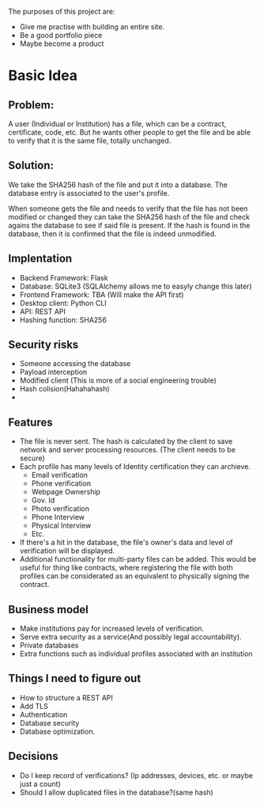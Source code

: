 The purposes of this project are:
- Give me practise with building an entire site.
- Be a good portfolio piece
- Maybe become a product

# Basic Idea

## Problem:
A user (Individual or Institution) has a file, which can be a contract, certificate, code, etc. But he wants other people to get the file and be able to verify that it is the same file, totally unchanged.

## Solution:
We take the SHA256 hash of the file and put it into a database. The database entry is associated to the user's profile.

When someone gets the file and needs to verify that the file has not been modified or changed they can take the SHA256 hash of the file and check agains the database to see if said file is present. If the hash is found in the database, then it is confirmed that the file is indeed unmodified.

## Implentation
- Backend Framework: Flask
- Database: SQLite3 (SQLAlchemy allows me to easyly change this later)
- Frontend Framework: TBA (Will make the API first)
- Desktop client: Python CLI
- API: REST API
- Hashing function: SHA256

## Security risks
- Someone accessing the database
- Payload interception
- Modified client (This is more of a social engineering trouble)
- Hash colision(Hahahahash)
- 

## Features
- The file is never sent. The hash is calculated by the client to save network and server processing resources. (The client needs to be secure)
- Each profile has many levels of Identity certification they can archieve.
  - Email verification
  - Phone verification
  - Webpage Ownership
  - Gov. Id
  - Photo verification
  - Phone Interview
  - Physical Interview
  - Etc.
- If there's a hit in the database, the file's owner's data and level of verification will be displayed.
- Additional functionality for multi-party files can be added. This would be useful for thing like contracts, where registering the file with both profiles can be considerated as an equivalent to physically signing the contract.

## Business model
- Make institutions pay for increased levels of verification.
- Serve extra security as a service(And possibly legal accountability).
- Private databases
- Extra functions such as individual profiles associated with an institution

## Things I need to figure out
- How to structure a REST API
- Add TLS
- Authentication
- Database security
- Database optimization.

## Decisions
- Do I keep record of verifications? (Ip addresses, devices, etc. or maybe just a count)
- Should I allow duplicated files in the database?(same hash)
